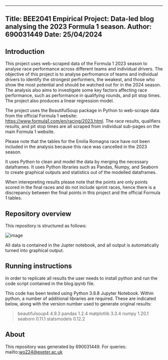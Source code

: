 --------------------------------------------------------------------------------
Title: BEE2041 Empirical Project: Data-led blog analysing the 2023 Formula 1 season.
Author: 690031449
Date: 25/04/2024
--------------------------------------------------------------------------------
## Introduction

This project uses web-scraped data of the Formula 1 2023 season to analyse race 
performance across different teams and individual drivers. The objective of this 
project is to analyse perfromance of teams and individual drivers to identify the 
strongest performers, the weakest, and those who show the most potential and should 
be watched out for in the 2024 season. The analysis also aims to investigate some key 
factors affecting race performance, such as performance in qualifying rounds, and pit 
stop times. The project also produces a linear regression model.

The project uses the BeautifulSoup package in Python to web-scrape data from the official
Formula 1 website: https://www.formula1.com/en/racing/2023.html. The race results, qualifiers
results, and pit stop times are all scraped from individual sub-pages on the main Formula 1 
website.

Please note that the tables for the Emilia Romagna race have not been included in the analysis 
because this race was cancelled in the 2023 season.

It uses Python to clean and model the data by merging the necessary dataframes. It uses Python 
libraries such as Pandas, Numpy, and Seaborn to create graphical outputs and statistics out of the 
modelled dataframes.

When interepreting results please note that the points are only points scored in the final races
and do not include sprint races, hence there is a discrepancy between the final points in this
project and the official Formula 1 tables. 

## Repository overview
This repository is structured as follows:

![image](https://github.com/Wiktoria-Okla/BEE2041_Project/assets/162043526/2eab4351-d98c-49c7-bfcd-9f7107075029)



All data is contained in the Jupter notebook, and all output is automatically 
turned into graphical output.


## Running instructions

In order to replicate all results the user needs to install python and run the 
code script contained in the blog.ipynb file.

This code has been tested using Python 3.8.8 Jupyter Notebook.
Within python, a number of additional libraries are required.  These are indicated below, along with
the version number used to generate original results:
 > beautifulsoup4 4.9.3
 > pandas 1.2.4
 > matplotlib 3.3.4
 > numpy 1.20.1
 > seaborn 0.11.1
 > statsmodels 0.12.2


## About

This repository was generated by 690031449.  For queries:
 mailto:wo224@exeter.ac.uk
